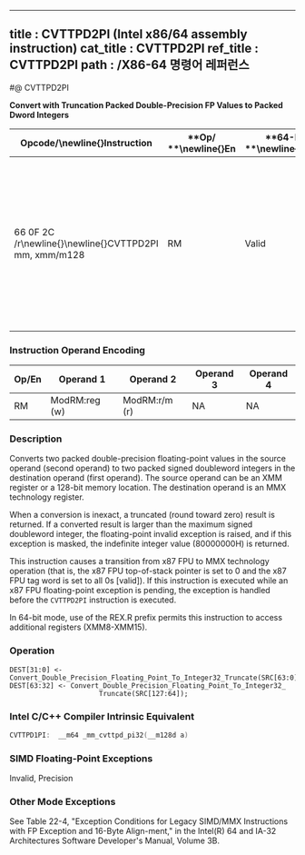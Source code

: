 ----------------------------
title : CVTTPD2PI (Intel x86/64 assembly instruction)
cat_title : CVTTPD2PI
ref_title : CVTTPD2PI
path : /X86-64 명령어 레퍼런스
----------------------------
#@ CVTTPD2PI

**Convert with Truncation Packed Double-Precision FP Values to Packed Dword Integers**

|**Opcode/**\newline{}**Instruction**|**Op/ **\newline{}**En**|**64-Bit **\newline{}**Mode**|**Compat/**\newline{}**Leg Mode**|**Description**|
|------------------------------------|------------------------|-----------------------------|---------------------------------|---------------|
|66 0F 2C /r\newline{}\newline{}CVTTPD2PI mm, xmm/m128|RM|Valid|Valid|Convert two packer double-precision floating-point values from xmm/m128 to two packed signed doubleword integers in mm using truncation.|
### Instruction Operand Encoding


|Op/En|Operand 1|Operand 2|Operand 3|Operand 4|
|-----|---------|---------|---------|---------|
|RM|ModRM:reg (w)|ModRM:r/m (r)|NA|NA|
### Description


Converts two packed double-precision floating-point values in the source operand (second operand) to two packed signed doubleword integers in the destination operand (first operand). The source operand can be an XMM register or a 128-bit memory location. The destination operand is an MMX technology register. 

When a conversion is inexact, a truncated (round toward zero) result is returned. If a converted result is larger than the maximum signed doubleword integer, the floating-point invalid exception is raised, and if this exception is masked, the indefinite integer value (80000000H) is returned.

This instruction causes a transition from x87 FPU to MMX technology operation (that is, the x87 FPU top-of-stack pointer is set to 0 and the x87 FPU tag word is set to all 0s [valid]). If this instruction is executed while an x87 FPU floating-point exception is pending, the exception is handled before the `CVTTPD2PI` instruction is executed.

In 64-bit mode, use of the REX.R prefix permits this instruction to access additional registers (XMM8-XMM15).


### Operation

```info-verb
DEST[31:0] <- Convert_Double_Precision_Floating_Point_To_Integer32_Truncate(SRC[63:0]);
DEST[63:32] <- Convert_Double_Precision_Floating_Point_To_Integer32_
                      Truncate(SRC[127:64]);
```

### Intel C/C++ Compiler Intrinsic Equivalent

```cpp
CVTTPD1PI:  __m64 _mm_cvttpd_pi32(__m128d a)
```
### SIMD Floating-Point Exceptions


Invalid, Precision

### Other Mode Exceptions


See Table 22-4, "Exception Conditions for Legacy SIMD/MMX Instructions with FP Exception and 16-Byte Align-ment," in the Intel(R) 64 and IA-32 Architectures Software Developer's Manual, Volume 3B.

